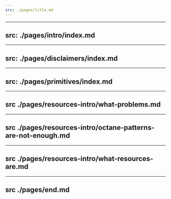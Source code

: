 ```yaml
---
src: ./pages/title.md
---
```



---
src: ./pages/intro/index.md
---

---
src: ./pages/disclaimers/index.md 
---

---
src: ./pages/primitives/index.md 
---

---
src ./pages/resources-intro/what-problems.md
---

---
src ./pages/resources-intro/octane-patterns-are-not-enough.md
---

---
src ./pages/resources-intro/what-resources-are.md
---

---
src ./pages/end.md
---
